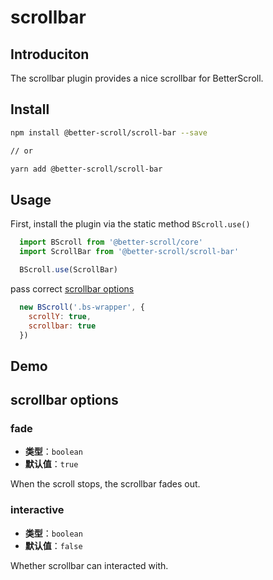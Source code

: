 # scrollbar

## Introduciton

  The scrollbar plugin provides a nice scrollbar for BetterScroll.

## Install

```bash
npm install @better-scroll/scroll-bar --save

// or

yarn add @better-scroll/scroll-bar
```

## Usage

First, install the plugin via the static method `BScroll.use()`

```js
  import BScroll from '@better-scroll/core'
  import ScrollBar from '@better-scroll/scroll-bar'

  BScroll.use(ScrollBar)
```

pass correct [scrollbar options](./scroll-bar.html#scrollbar-options)

```js
  new BScroll('.bs-wrapper', {
    scrollY: true,
    scrollbar: true
  })
```

## Demo

<demo qrcode-url="scrollbar/default" render-code="true">
  <template slot="code-template">
    <<< @/examples/vue/components/scrollbar/default.vue?template
  </template>
  <template slot="code-script">
    <<< @/examples/vue/components/scrollbar/default.vue?script
  </template>
  <template slot="code-style">
    <<< @/examples/vue/components/scrollbar/default.vue?style
  </template>
  <scrollbar-default slot="demo"></scrollbar-default>
</demo>

## scrollbar options

### fade

  - **类型**：`boolean`
  - **默认值**：`true`

  When the scroll stops, the scrollbar fades out.

### interactive

  - **类型**：`boolean`
  - **默认值**：`false`

  Whether scrollbar can interacted with.
